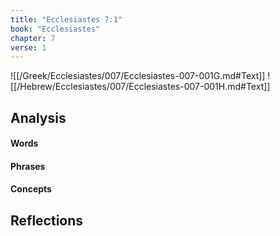 ```yaml
---
title: "Ecclesiastes 7:1"
book: "Ecclesiastes"
chapter: 7
verse: 1
---
```

![[/Greek/Ecclesiastes/007/Ecclesiastes-007-001G.md#Text]]
![[/Hebrew/Ecclesiastes/007/Ecclesiastes-007-001H.md#Text]]

## Analysis

#### Words

#### Phrases

#### Concepts

## Reflections
